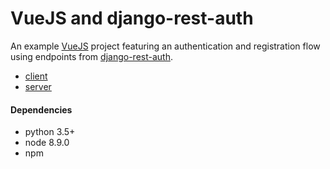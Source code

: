 VueJS and django-rest-auth
========================================================================
An example [VueJS](https://github.com/vuejs/vue) project featuring an authentication and registration flow using endpoints from [django-rest-auth](https://github.com/Tivix/django-rest-auth).

* [client](client)
* [server](server)

#### Dependencies
- python 3.5+
- node 8.9.0
- npm
